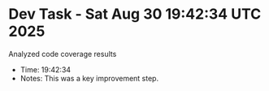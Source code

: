 # Dev Task - Sat Aug 30 19:42:34 UTC 2025
Analyzed code coverage results
- Time: 19:42:34
- Notes: This was a key improvement step.
